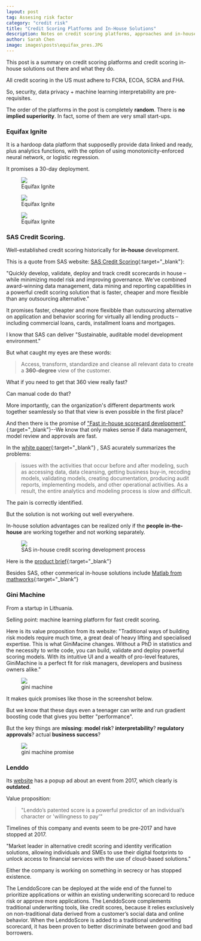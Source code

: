 ```yaml
---
layout: post
tag: Assesing risk factor
category: "credit risk"
title: "Credit Scoring Platforms and In-House Solutions"
description: Notes on credit scoring platforms, approaches and in-house solutions from large and very small ones
author: Sarah Chen
image: images\posts\equifax_pres.JPG
---
```


This post is a summary on credit scoring platforms and credit scoring in-house solutions out there and what they do. 

All credit scoring in the US must adhere to FCRA, ECOA, SCRA and FHA.  

So, security, data privacy + machine learning interpretability are pre-requisites.  

The order of the platforms in the post is completely **random**.  There is **no implied superiority**.  In fact, some of them are very small start-ups. 


### Equifax Ignite

It is a hardoop data platform that supposedly provide data linked and ready, plus analytics functions, with the option of using monotonicity-enforced neural network, or logistic regression. 

It promises a 30-day deployment. 


<figure>
  <img src="{{ "/images/posts/equifax_pres1.JPG" | relative_url }}">
  <figcaption>Equifax Ignite</figcaption>
</figure>

<figure>
  <img src="{{ "/images/posts/equifax_pres2.JPG" | relative_url }}">
  <figcaption>Equifax Ignite</figcaption>
</figure>

<figure>
  <img src="{{ "/images/posts/equifax_pres3.JPG" | relative_url }}">
  <figcaption>Equifax Ignite</figcaption>
</figure>



### SAS Credit Scoring.

Well-established credit scoring historically for **in-house** development.

This is a quote from SAS website:
[SAS Credit Scoring](https://www.sas.com/en_us/software/credit-scoring.html){:target="_blank"}:


"Quickly develop, validate, deploy and track credit scorecards in house – while minimizing model risk and improving governance. We've combined award-winning data management, data mining and reporting capabilities in a powerful credit scoring solution that is faster, cheaper and more flexible than any outsourcing alternative."

It promises faster, cheapter and more flexibble than outsourcing alternative on application and behavior scoring for virtually all lending products – including commercial loans, cards, installment loans and mortgages.

I know that SAS can deliver "Sustainable, auditable model development environment."

But what caught my eyes are these words:

>Access, transform, standardize and cleanse all relevant data to create a **360-degree** view of the customer.

What if you need to get that 360 view really fast?  

Can manual code do that?  

More importantly, can the organization's different departments work together seamlessly so that that view is even possible in the first place? 

And then there is the promise of ["Fast in-house scorecard development"](https://www.sas.com/en_us/software/credit-scoring.html){:target="_blank"}--We know that only makes sense if data management, model review and approvals are fast.  


In the [white paper](https://www.sas.com/content/dam/SAS/en_us/doc/whitepaper1/infrastructure-credit-risk-model-development-108925.pdf){:target="_blank"} , SAS acurately summarizes the problems:
> issues with the activities that occur before and after modeling, such as accessing data, data cleansing, getting business buy-in, recoding models, validating models, creating documentation, producing audit reports, implementing models, and other operational activities. As a result, the entire analytics and modeling process is slow and difficult. 

The pain is correctly identified.  

But the solution is not working out well everywhere.  

In-house solution advantages can be realized only if the **people in-the-house** are working together and not working separately.  

<figure>
  <img src="{{ "/images/posts/sas_in_house_credit_scoring.JPG" | relative_url }}">
  <figcaption>SAS in-house credit scoring development process</figcaption>
</figure>



Here is the [product brief](https://www.sas.com/content/dam/SAS/en_us/doc/productbrief/sas-credit-scoring-100665.pdf){:target="_blank"}



Besides SAS, other commerical in-house solutions include [Matlab from mathworks](https://www.mathworks.com/discovery/credit-scoring-model.html){:target="_blank"}

### Gini Machine

From a startup in Lithuania.  

Selling point: machine learning platform for fast credit scoring. 

Here is its value proposition from its website:
"Traditional ways of building risk models require much time, a great deal of heavy lifting and specialised expertise. This is what GiniMacine changes. Without a PhD in statistics and the necessity to write code, you can build, validate and deploy powerful scoring models. With its intuitive UI and a wealth of pro-level features, GiniMachine is a perfect fit for risk managers, developers and business owners alike."

<figure>
  <img src="{{ "/images/posts/gini-machine.JPG" | relative_url }}">
  <figcaption>gini machine</figcaption>
</figure>

It makes quick promises like those in the screenshot below.  

But we know that these days even a teenager can write and run gradient boosting code that gives you better "performance". 

But the key things are **missing**: **model risk**?   **interpretability**?  **regulatory approvals**? actual **business success**? 

<figure>
  <img src="{{ "/images/posts/gini-machine-promise.JPG" | relative_url }}">
  <figcaption>gini machine promise</figcaption>
</figure>

### Lenddo

Its [website](https://www.lenddo.com/products.html#creditscore) has a popup ad about an event from 2017, which clearly is **outdated**. 

Value proposition:
> "Lenddo’s patented score is a powerful predictor of an individual’s character or 'willingness to pay'"

Timelines of this company and events seem to be pre-2017 and have stopped at 2017.   

"Market leader in alternative credit scoring and identity verification solutions, allowing individuals and SMEs to use their digital footprints to unlock access to financial services with the use of cloud-based solutions."

Either the company is working on something in secrecy or has stopped existence. 


The LenddoScore can be deployed at the wide end of the funnel to prioritize applications or within an existing underwriting scorecard to reduce risk or approve more applications. The LenddoScore complements traditional underwriting tools, like credit scores, because it relies exclusively on non-traditional data derived from a customer’s social data and online behavior. When the LenddoScore is added to a traditional underwriting scorecard, it has been proven to better discriminate between good and bad borrowers. 

